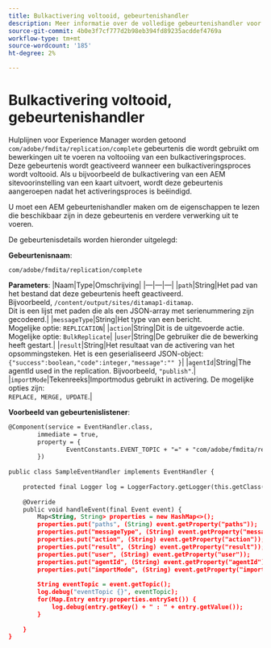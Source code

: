 ```yaml
---
title: Bulkactivering voltooid, gebeurtenishandler
description: Meer informatie over de volledige gebeurtenishandler voor bulkactivering
source-git-commit: 4b0e3f7cf777d2b98eb394fd89235acddef4769a
workflow-type: tm+mt
source-wordcount: '185'
ht-degree: 2%

---
```


# Bulkactivering voltooid, gebeurtenishandler

Hulplijnen voor Experience Manager worden getoond `com/adobe/fmdita/replication/complete` gebeurtenis die wordt gebruikt om bewerkingen uit te voeren na voltooiing van een bulkactiveringsproces. Deze gebeurtenis wordt geactiveerd wanneer een bulkactiveringsproces wordt voltooid. Als u bijvoorbeeld de bulkactivering van een AEM sitevoorinstelling van een kaart uitvoert, wordt deze gebeurtenis aangeroepen nadat het activeringsproces is beëindigd.


U moet een AEM gebeurtenishandler maken om de eigenschappen te lezen die beschikbaar zijn in deze gebeurtenis en verdere verwerking uit te voeren.

De gebeurtenisdetails worden hieronder uitgelegd:

**Gebeurtenisnaam**:

```
com/adobe/fmdita/replication/complete 
```

**Parameters**: |Naam|Type|Omschrijving| |—|—|—| |`path`|String|Het pad van het bestand dat deze gebeurtenis heeft geactiveerd. <br> Bijvoorbeeld, `/content/output/sites/ditamap1-ditamap`. <br> Dit is een lijst met paden die als een JSON-array met serienummering zijn gecodeerd.| |`messageType`|String|Het type van een bericht. <br>Mogelijke optie: `REPLICATION`| |`action`|String|Dit is de uitgevoerde actie. <br>Mogelijke optie: `BulkReplicate`| |`user`|String|De gebruiker die de bewerking heeft gestart.| |`result`|String|Het resultaat van de activering van het opsommingsteken. Het is een geserialiseerd JSON-object: <br>`{"success":boolean,"code":integer,"message":"" }`| |`agentId`|String|The agentId used in the replication. Bijvoorbeeld, `"publish"`.| |`importMode`|Tekenreeks|Importmodus gebruikt in activering. De mogelijke opties zijn: <br>`REPLACE, MERGE, UPDATE`.|


**Voorbeeld van gebeurtenislistener**:

```XML
@Component(service = EventHandler.class,
        immediate = true,
        property = {
                EventConstants.EVENT_TOPIC + "=" + "com/adobe/fmdita/replication/complete",
        })
 
public class SampleEventHandler implements EventHandler {
 
    protected final Logger log = LoggerFactory.getLogger(this.getClass());
 
    @Override
    public void handleEvent(final Event event) {
        Map<String, String> properties = new HashMap<>();
        properties.put("paths", (String) event.getProperty("paths"));
        properties.put("messageType", (String) event.getProperty("messageType"));
        properties.put("action", (String) event.getProperty("action"));
        properties.put("result", (String) event.getProperty("result"));
        properties.put("user", (String) event.getProperty("user"));
        properties.put("agentId", (String) event.getProperty("agentId"));
        properties.put("importMode", (String) event.getProperty("importMode"));
 
        String eventTopic = event.getTopic();
        log.debug("eventTopic {}", eventTopic);
        for(Map.Entry entry:properties.entrySet()) {
            log.debug(entry.getKey() + " : " + entry.getValue());
        }
 
    }
}
```
